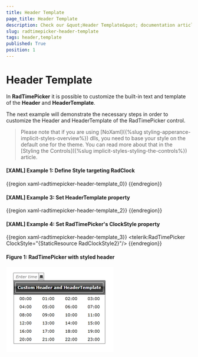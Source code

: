 ```yaml
---
title: Header Template
page_title: Header Template
description: Check our &quot;Header Template&quot; documentation article for the RadTimePicker WPF control.
slug: radtimepicker-header-template
tags: header,template
published: True
position: 1
---
```


# Header Template

In __RadTimePicker__ it is possible to customize the built-in text and template of the __Header__ and __HeaderTemplate__.        

The next example will demonstrate the necessary steps in order to customize the Header and HeaderTemplate of the RadTimePicker control. 

> Please note that if you are using [NoXaml]({%slug styling-apperance-implicit-styles-overview%}) dlls, you need to base your style on the default one for the theme. You can read more about that in the [Styling the Controls]({%slug implicit-styles-styling-the-controls%}) article.      

#### __[XAML] Example 1: Define Style targeting RadClock__

{{region xaml-radtimepicker-header-template_0}}
	<Style x:Key="RadClockStyle" TargetType="telerik:RadClock" >
	
	</Style>
{{endregion}}

#### __[XAML] Example 2: Set Header property__

{{region xaml-radtimepicker-header-template_1}}
	<Style x:Key="RadClockStyle1" TargetType="telerik:RadClock" >
		<Setter Property="Header" Value="Custom Header and HeaderTemplate"/>
	</Style>
{{endregion}}

#### __[XAML] Example 3: Set HeaderTemplate property__

{{region xaml-radtimepicker-header-template_2}}
	<Style x:Key="RadClockStyle2" TargetType="telerik:RadClock" >
		<Setter Property="Header" Value="Custom Header and HeaderTemplate"/>
		<Setter Property="HeaderTemplate">
			<Setter.Value>
				<DataTemplate>
					<Border BorderBrush="White" BorderThickness="1" Margin="3">
						<TextBlock Text="{Binding}" Margin="5"/>
					</Border>
				</DataTemplate>
			</Setter.Value>
		</Setter>
	</Style>
{{endregion}}

#### __[XAML] Example 4: Set RadTimePicker's ClockStyle property__

{{region xaml-radtimepicker-header-template_3}}
	<telerik:RadTimePicker ClockStyle="{StaticResource RadClockStyle2}"/>
{{endregion}}

#### __Figure 1: RadTimePicker with styled header__

![radtimepicker-header-template-1](images/radtimepicker-header-template-1.png)
